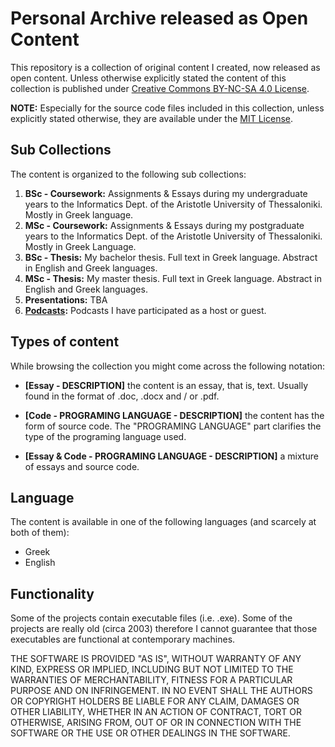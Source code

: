 # Personal Archive released as Open Content

This repository is a collection of original content I created, now released as open content. Unless otherwise explicitly stated the content of this collection is published under [Creative Commons BY-NC-SA 4.0 License](https://creativecommons.org/licenses/by-nc-sa/4.0/).

__NOTE:__ Especially for the source code files included in this collection, unless explicitly stated otherwise, they are available under the [MIT License](https://opensource.org/licenses/MIT).

## Sub Collections

The content is organized to the following sub collections:

1. __BSc - Coursework:__ Assignments & Essays during my undergraduate years to the Informatics Dept. of the Aristotle University of Thessaloniki. Mostly in Greek language.
2. __MSc - Coursework:__ Assignments & Essays during my postgraduate years to the Informatics Dept. of the Aristotle University of Thessaloniki. Mostly in Greek Language.
3. __BSc - Thesis:__ My bachelor thesis. Full text in Greek language. Abstract in English and Greek languages.
4. __MSc - Thesis:__ My master thesis. Full text in Greek language. Abstract in English and Greek languages.
5. __Presentations:__ TBA
6. __[Podcasts](https://github.com/akritiko/creative-commons/blob/master/06.%20Podcasts.md):__ Podcasts I have participated as a host or guest. 

## Types of content

While browsing the collection you might come across the following notation:

- __[Essay - DESCRIPTION]__ the content is an essay, that is, text. Usually found in the format of .doc, .docx and / or .pdf.
- __[Code - PROGRAMING LANGUAGE - DESCRIPTION]__ the content has the form of source code. The "PROGRAMING LANGUAGE" part clarifies the type of the programing language used.

- __[Essay & Code - PROGRAMING LANGUAGE - DESCRIPTION]__ a mixture of essays and source code.

## Language

The content is available in one of the following languages (and scarcely at both of them): 

- Greek 
- English

## Functionality

Some of the projects contain executable files (i.e. .exe). Some of the projects are really old (circa 2003) therefore I cannot guarantee that those executables are functional at contemporary machines. 

THE SOFTWARE IS PROVIDED "AS IS", WITHOUT WARRANTY OF ANY KIND, EXPRESS OR IMPLIED, INCLUDING BUT NOT LIMITED TO THE WARRANTIES OF MERCHANTABILITY, FITNESS FOR A PARTICULAR PURPOSE AND ON INFRINGEMENT. IN NO EVENT SHALL THE AUTHORS OR COPYRIGHT HOLDERS BE LIABLE FOR ANY CLAIM, DAMAGES OR OTHER LIABILITY, WHETHER IN AN ACTION OF CONTRACT, TORT OR OTHERWISE, ARISING FROM, OUT OF OR IN CONNECTION WITH THE SOFTWARE OR THE USE OR OTHER DEALINGS IN THE
SOFTWARE.